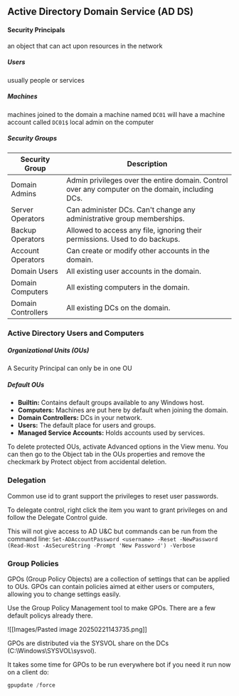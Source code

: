 
## Active Directory Domain Service (AD DS)


#### Security Principals
an object that can act upon resources in the network
##### Users
usually people or services
##### Machines
machines joined to the domain
a machine named `DC01` will have a machine account called `DC01$`
local admin on the computer
##### Security Groups

| **Security Group** | **Description**                                                                                  |
| ------------------ | ------------------------------------------------------------------------------------------------ |
| Domain Admins      | Admin privileges over the entire domain. Control over any computer on the domain, including DCs. |
| Server Operators   | Can administer DCs. Can't change any administrative group memberships.                           |
| Backup Operators   | Allowed to access any file, ignoring their permissions. Used to do backups.                      |
| Account Operators  | Can create or modify other accounts in the domain.                                               |
| Domain Users       | All existing user accounts in the domain.                                                        |
| Domain Computers   | All existing computers in the domain.                                                            |
| Domain Controllers | All existing DCs on the domain.                                                                  |

### Active Directory Users and Computers

##### Organizational Units (OUs)
A Security Principal can only be in one OU
##### Default OUs
- **Builtin:** Contains default groups available to any Windows host.
- **Computers:** Machines are put here by default when joining the domain.
- **Domain Controllers:** DCs in your network.
- **Users:** The default place for users and groups.
- **Managed Service Accounts:** Holds accounts used by services.

To delete protected OUs, activate Advanced options in the View menu. You can then go to the Object tab in the OUs properties and remove the checkmark by Protect object from accidental deletion.

### Delegation

Common use id to grant support the privileges to reset user passwords.

To delegate control, right click the item you want to grant privileges on and follow the Delegate Control guide.

This will not give access to AD U&C but commands can be run from the command line: `Set-ADAccountPassword <username> -Reset -NewPassword (Read-Host -AsSecureString -Prompt 'New Password') -Verbose`


### Group Policies

GPOs (Group Policy Objects) are a collection of settings that can be applied to OUs. GPOs can contain policies aimed at either users or computers, allowing you to change settings easily.

Use the Group Policy Management tool to make GPOs. There are a few default policys already there.

![[Images/Pasted image 20250221143735.png]]

GPOs are distributed via the SYSVOL share on the DCs (C:\Windows\SYSVOL\sysvol).

It takes some time for GPOs to be run everywhere bot if you need it run now on a client do:
```powershell
gpupdate /force
```



